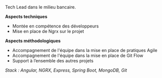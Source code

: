 Tech Lead dans le milieu bancaire.

**Aspects techniques**

- Montée en compétence des développeurs
- Mise en place de Ngrx sur le projet

**Aspects méthodologiques**

- Accompagnement de l'équipe dans la mise en place de pratiques Agile
- Accompagnement de l'équipe dans la mise en place de Git Flow
- Support à l’ensemble des autres projets

_Stack : Angular, NGRX, Express, Spring Boot, MongoDB, Git_
